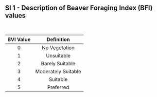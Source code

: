 ## SI 1 - Description of Beaver Foraging Index (BFI) values 
<br/>

| BVI Value       | Definition           |
| :-------------: |:--------------------:|
| 0               | No Vegetation        |
| 1               | Unsuitable           |
| 2               | Barely Suitable      |
| 3               | Moderately Suitable  |
| 4               | Suitable             |
| 5               | Preferred            |
